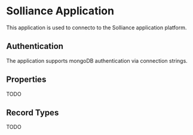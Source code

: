 # Solliance Application

This application is used to connecto to the Solliance application platform.

##  Authentication

The application supports mongoDB authentication via connection strings.

##  Properties

TODO

##  Record Types

TODO